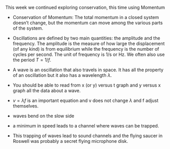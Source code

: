 This week we continued exploring conservation, this time using Momentum

* Conservation of Momentum: The total momentum in a closed system doesn’t change, but the momentum can move among the various parts of the system.

* Oscillations are defined by two main quantities: the amplitude and the frequency. The amplitude is the measure of how large the displacement \(of any kind\) is from equilibrium while the frequency is the number of cycles per second. The unit of frequency is 1/s or Hz. We often also use the period $T = 1/f$.
* A wave is an oscillation that also travels in space. It has all the property of an oscillation but it also has a wavelength $\lambda$.
* You should be able to read from x \(or y\) versus t graph and y versus x graph all the data about a wave.
* $v=\lambda f$ is an important equation and v does not change $\lambda$ and f adjust themselves.
* waves bend on the slow side
* a minimum in speed leads to a channel where waves can be trapped.
* This trapping of waves lead to sound channels and the flying saucer in Roswell was probably a secret flying microphone disk.






